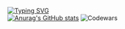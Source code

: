 
[![Typing SVG](https://readme-typing-svg.herokuapp.com?color=%2336BCF7&lines=alert+plauboy)](https://git.io/typing-svg)</br>
[![Anurag's GitHub stats](https://github-readme-stats.vercel.app/api?username=alerthw)](https://github.com/anuraghazra/github-readme-stats)
![Codewars](https://www.codewars.com/users/alerthw/badges/large)
